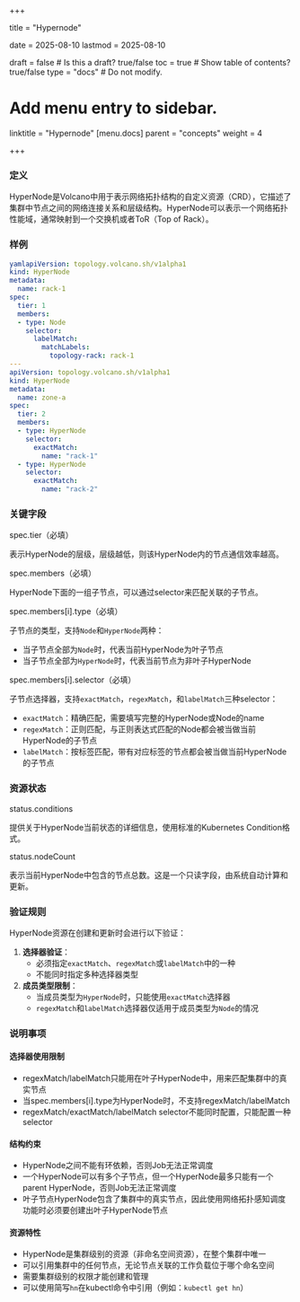 

+++

title =  "Hypernode"

date = 2025-08-10
lastmod = 2025-08-10

draft = false  # Is this a draft? true/false
toc = true  # Show table of contents? true/false
type = "docs"  # Do not modify.

# Add menu entry to sidebar.

linktitle = "Hypernode"
[menu.docs]
  parent = "concepts"
  weight = 4

+++

### 定义

HyperNode是Volcano中用于表示网络拓扑结构的自定义资源（CRD），它描述了集群中节点之间的网络连接关系和层级结构。HyperNode可以表示一个网络拓扑性能域，通常映射到一个交换机或者ToR（Top of Rack）。

### 样例

```yaml
yamlapiVersion: topology.volcano.sh/v1alpha1
kind: HyperNode
metadata:
  name: rack-1
spec:
  tier: 1
  members:
  - type: Node
    selector:
      labelMatch:
        matchLabels:
          topology-rack: rack-1
---
apiVersion: topology.volcano.sh/v1alpha1
kind: HyperNode
metadata:
  name: zone-a
spec:
  tier: 2
  members:
  - type: HyperNode
    selector:
      exactMatch:
        name: "rack-1"
  - type: HyperNode
    selector:
      exactMatch:
        name: "rack-2"
```

### 关键字段

spec.tier（必填）

表示HyperNode的层级，层级越低，则该HyperNode内的节点通信效率越高。

spec.members（必填）

HyperNode下面的一组子节点，可以通过selector来匹配关联的子节点。

spec.members[i].type（必填）

子节点的类型，支持`Node`和`HyperNode`两种：

- 当子节点全部为`Node`时，代表当前HyperNode为叶子节点
- 当子节点全部为`HyperNode`时，代表当前节点为非叶子HyperNode

spec.members[i].selector（必填）

子节点选择器，支持`exactMatch`，`regexMatch`，和`labelMatch`三种selector：

- `exactMatch`：精确匹配，需要填写完整的HyperNode或Node的name
- `regexMatch`：正则匹配，与正则表达式匹配的Node都会被当做当前HyperNode的子节点
- `labelMatch`：按标签匹配，带有对应标签的节点都会被当做当前HyperNode的子节点

### 资源状态

status.conditions

提供关于HyperNode当前状态的详细信息，使用标准的Kubernetes Condition格式。

status.nodeCount

表示当前HyperNode中包含的节点总数。这是一个只读字段，由系统自动计算和更新。

### 验证规则

HyperNode资源在创建和更新时会进行以下验证：

1. **选择器验证**：
   - 必须指定`exactMatch`、`regexMatch`或`labelMatch`中的一种
   - 不能同时指定多种选择器类型
2. **成员类型限制**：
   - 当成员类型为`HyperNode`时，只能使用`exactMatch`选择器
   - `regexMatch`和`labelMatch`选择器仅适用于成员类型为`Node`的情况

### 说明事项

#### 选择器使用限制

- regexMatch/labelMatch只能用在叶子HyperNode中，用来匹配集群中的真实节点
- 当spec.members[i].type为HyperNode时，不支持regexMatch/labelMatch
- regexMatch/exactMatch/labelMatch selector不能同时配置，只能配置一种selector

#### 结构约束

- HyperNode之间不能有环依赖，否则Job无法正常调度
- 一个HyperNode可以有多个子节点，但一个HyperNode最多只能有一个parent HyperNode，否则Job无法正常调度
- 叶子节点HyperNode包含了集群中的真实节点，因此使用网络拓扑感知调度功能时必须要创建出叶子HyperNode节点

#### 资源特性

- HyperNode是集群级别的资源（非命名空间资源），在整个集群中唯一
- 可以引用集群中的任何节点，无论节点关联的工作负载位于哪个命名空间
- 需要集群级别的权限才能创建和管理
- 可以使用简写`hn`在kubectl命令中引用（例如：`kubectl get hn`）